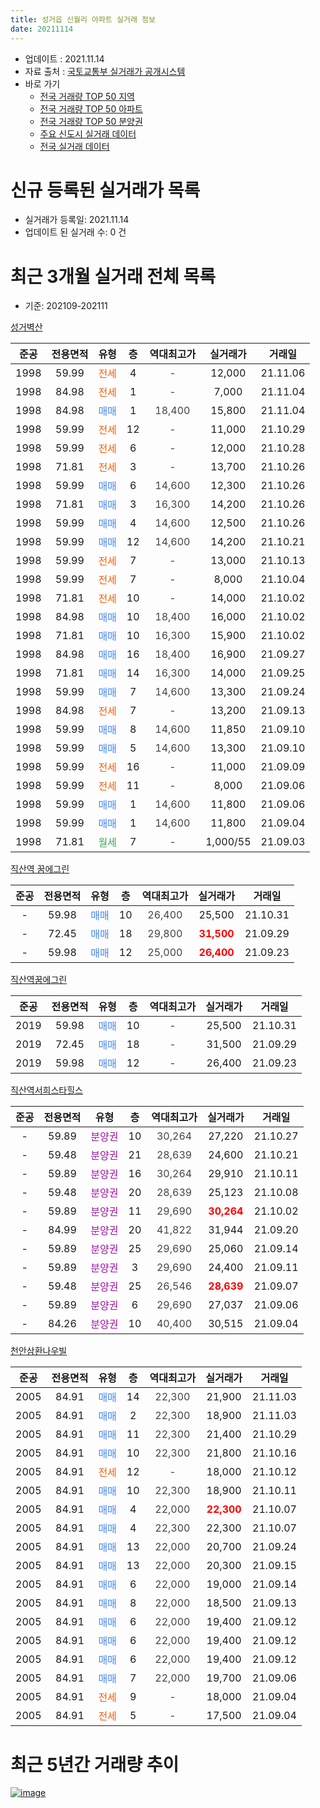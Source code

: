 ```yaml
---
title: 성거읍 신월리 아파트 실거래 정보
date: 20211114
---
```


* 업데이트 : 2021.11.14
* 자료 출처 : [국토교통부 실거래가 공개시스템](http://rt.molit.go.kr)
* 바로 가기
    * [전국 거래량 TOP 50 지역](https://apt-info.github.io/apt-trade-info/tr)
    * [전국 거래량 TOP 50 아파트](https://apt-info.github.io/apt-trade-info/ta)
    * [전국 거래량 TOP 50 분양권](https://apt-info.github.io/apt-trade-info/tb)
    * [주요 신도시 실거래 데이터](https://apt-info.github.io/apt-trade-info/newtown)
    * [전국 실거래 데이터](https://apt-info.github.io/apt-trade-info/all)



<script async src="https://pagead2.googlesyndication.com/pagead/js/adsbygoogle.js"></script>
<!-- 기본광고 -->
<ins class="adsbygoogle"
     style="display:block"
     data-ad-client="ca-pub-1142216861245946"
     data-ad-slot="4805727019"
     data-ad-format="auto"
     data-full-width-responsive="true"></ins>
<script>
     (adsbygoogle = window.adsbygoogle || []).push({});
</script>


# 신규 등록된 실거래가 목록

* 실거래가 등록일: 2021.11.14
* 업데이트 된 실거래 수: 0 건




<script async src="https://pagead2.googlesyndication.com/pagead/js/adsbygoogle.js"></script>
<!-- 기본광고 -->
<ins class="adsbygoogle"
     style="display:block"
     data-ad-client="ca-pub-1142216861245946"
     data-ad-slot="4805727019"
     data-ad-format="auto"
     data-full-width-responsive="true"></ins>
<script>
     (adsbygoogle = window.adsbygoogle || []).push({});
</script>


# 최근 3개월 실거래 전체 목록
* 기준: 202109-202111


[성거벽산](https://search.naver.com/search.naver?query=%EC%84%B1%EA%B1%B0%EB%B2%BD%EC%82%B0)

|준공|전용면적|유형|층|역대최고가|실거래가|거래일|
|:---:|:---:|:---:|:---:|:---:|:---:|:---:|
|1998|59.99|<span style="color:#FF5A00">전세</span>|4|<span style="color:#444444">-</span>|12,000|21.11.06|
|1998|84.98|<span style="color:#FF5A00">전세</span>|1|<span style="color:#444444">-</span>|7,000|21.11.04|
|1998|84.98|<span style="color:#4285F3">매매</span>|1|<span style="color:#444444">18,400</span>|15,800|21.11.04|
|1998|59.99|<span style="color:#FF5A00">전세</span>|12|<span style="color:#444444">-</span>|11,000|21.10.29|
|1998|59.99|<span style="color:#FF5A00">전세</span>|6|<span style="color:#444444">-</span>|12,000|21.10.28|
|1998|71.81|<span style="color:#FF5A00">전세</span>|3|<span style="color:#444444">-</span>|13,700|21.10.26|
|1998|59.99|<span style="color:#4285F3">매매</span>|6|<span style="color:#444444">14,600</span>|12,300|21.10.26|
|1998|71.81|<span style="color:#4285F3">매매</span>|3|<span style="color:#444444">16,300</span>|14,200|21.10.26|
|1998|59.99|<span style="color:#4285F3">매매</span>|4|<span style="color:#444444">14,600</span>|12,500|21.10.26|
|1998|59.99|<span style="color:#4285F3">매매</span>|12|<span style="color:#444444">14,600</span>|14,200|21.10.21|
|1998|59.99|<span style="color:#FF5A00">전세</span>|7|<span style="color:#444444">-</span>|13,000|21.10.13|
|1998|59.99|<span style="color:#FF5A00">전세</span>|7|<span style="color:#444444">-</span>|8,000|21.10.04|
|1998|71.81|<span style="color:#FF5A00">전세</span>|10|<span style="color:#444444">-</span>|14,000|21.10.02|
|1998|84.98|<span style="color:#4285F3">매매</span>|10|<span style="color:#444444">18,400</span>|16,000|21.10.02|
|1998|71.81|<span style="color:#4285F3">매매</span>|10|<span style="color:#444444">16,300</span>|15,900|21.10.02|
|1998|84.98|<span style="color:#4285F3">매매</span>|16|<span style="color:#444444">18,400</span>|16,900|21.09.27|
|1998|71.81|<span style="color:#4285F3">매매</span>|14|<span style="color:#444444">16,300</span>|14,000|21.09.25|
|1998|59.99|<span style="color:#4285F3">매매</span>|7|<span style="color:#444444">14,600</span>|13,300|21.09.24|
|1998|84.98|<span style="color:#FF5A00">전세</span>|7|<span style="color:#444444">-</span>|13,200|21.09.13|
|1998|59.99|<span style="color:#4285F3">매매</span>|8|<span style="color:#444444">14,600</span>|11,850|21.09.10|
|1998|59.99|<span style="color:#4285F3">매매</span>|5|<span style="color:#444444">14,600</span>|13,300|21.09.10|
|1998|59.99|<span style="color:#FF5A00">전세</span>|16|<span style="color:#444444">-</span>|11,000|21.09.09|
|1998|59.99|<span style="color:#FF5A00">전세</span>|11|<span style="color:#444444">-</span>|8,000|21.09.06|
|1998|59.99|<span style="color:#4285F3">매매</span>|1|<span style="color:#444444">14,600</span>|11,800|21.09.06|
|1998|59.99|<span style="color:#4285F3">매매</span>|1|<span style="color:#444444">14,600</span>|11,800|21.09.04|
|1998|71.81|<span style="color:#34A853">월세</span>|7|<span style="color:#444444">-</span>|1,000/55|21.09.03|

[직산역 꿈에그린](https://search.naver.com/search.naver?query=%EC%A7%81%EC%82%B0%EC%97%AD+%EA%BF%88%EC%97%90%EA%B7%B8%EB%A6%B0)

|준공|전용면적|유형|층|역대최고가|실거래가|거래일|
|:---:|:---:|:---:|:---:|:---:|:---:|:---:|
|-|59.98|<span style="color:#4285F3">매매</span>|10|<span style="color:#444444">26,400</span>|25,500|21.10.31|
|-|72.45|<span style="color:#4285F3">매매</span>|18|<span style="color:#444444">29,800</span>|<b><span style="color:#FF0000">31,500</span></b>|21.09.29|
|-|59.98|<span style="color:#4285F3">매매</span>|12|<span style="color:#444444">25,000</span>|<b><span style="color:#FF0000">26,400</span></b>|21.09.23|

[직산역꿈에그린](https://search.naver.com/search.naver?query=%EC%A7%81%EC%82%B0%EC%97%AD%EA%BF%88%EC%97%90%EA%B7%B8%EB%A6%B0)

|준공|전용면적|유형|층|역대최고가|실거래가|거래일|
|:---:|:---:|:---:|:---:|:---:|:---:|:---:|
|2019|59.98|<span style="color:#4285F3">매매</span>|10|<span style="color:#444444">-</span>|25,500|21.10.31|
|2019|72.45|<span style="color:#4285F3">매매</span>|18|<span style="color:#444444">-</span>|31,500|21.09.29|
|2019|59.98|<span style="color:#4285F3">매매</span>|12|<span style="color:#444444">-</span>|26,400|21.09.23|

[직산역서희스타힐스](https://search.naver.com/search.naver?query=%EC%A7%81%EC%82%B0%EC%97%AD%EC%84%9C%ED%9D%AC%EC%8A%A4%ED%83%80%ED%9E%90%EC%8A%A4)

|준공|전용면적|유형|층|역대최고가|실거래가|거래일|
|:---:|:---:|:---:|:---:|:---:|:---:|:---:|
|-|59.89|<span style="color:#9C11A5">분양권</span>|10|<span style="color:#444444">30,264</span>|27,220|21.10.27|
|-|59.48|<span style="color:#9C11A5">분양권</span>|21|<span style="color:#444444">28,639</span>|24,600|21.10.21|
|-|59.89|<span style="color:#9C11A5">분양권</span>|16|<span style="color:#444444">30,264</span>|29,910|21.10.11|
|-|59.48|<span style="color:#9C11A5">분양권</span>|20|<span style="color:#444444">28,639</span>|25,123|21.10.08|
|-|59.89|<span style="color:#9C11A5">분양권</span>|11|<span style="color:#444444">29,690</span>|<b><span style="color:#FF0000">30,264</span></b>|21.10.02|
|-|84.99|<span style="color:#9C11A5">분양권</span>|20|<span style="color:#444444">41,822</span>|31,944|21.09.20|
|-|59.89|<span style="color:#9C11A5">분양권</span>|25|<span style="color:#444444">29,690</span>|25,060|21.09.14|
|-|59.89|<span style="color:#9C11A5">분양권</span>|3|<span style="color:#444444">29,690</span>|24,400|21.09.11|
|-|59.48|<span style="color:#9C11A5">분양권</span>|25|<span style="color:#444444">26,546</span>|<b><span style="color:#FF0000">28,639</span></b>|21.09.07|
|-|59.89|<span style="color:#9C11A5">분양권</span>|6|<span style="color:#444444">29,690</span>|27,037|21.09.06|
|-|84.26|<span style="color:#9C11A5">분양권</span>|10|<span style="color:#444444">40,400</span>|30,515|21.09.04|


<script async src="https://pagead2.googlesyndication.com/pagead/js/adsbygoogle.js"></script>
<!-- 기본광고 -->
<ins class="adsbygoogle"
     style="display:block"
     data-ad-client="ca-pub-1142216861245946"
     data-ad-slot="4805727019"
     data-ad-format="auto"
     data-full-width-responsive="true"></ins>
<script>
     (adsbygoogle = window.adsbygoogle || []).push({});
</script>


[천안삼환나우빌](https://search.naver.com/search.naver?query=%EC%B2%9C%EC%95%88%EC%82%BC%ED%99%98%EB%82%98%EC%9A%B0%EB%B9%8C)

|준공|전용면적|유형|층|역대최고가|실거래가|거래일|
|:---:|:---:|:---:|:---:|:---:|:---:|:---:|
|2005|84.91|<span style="color:#4285F3">매매</span>|14|<span style="color:#444444">22,300</span>|21,900|21.11.03|
|2005|84.91|<span style="color:#4285F3">매매</span>|2|<span style="color:#444444">22,300</span>|18,900|21.11.03|
|2005|84.91|<span style="color:#4285F3">매매</span>|11|<span style="color:#444444">22,300</span>|21,400|21.10.29|
|2005|84.91|<span style="color:#4285F3">매매</span>|10|<span style="color:#444444">22,300</span>|21,800|21.10.16|
|2005|84.91|<span style="color:#FF5A00">전세</span>|12|<span style="color:#444444">-</span>|18,000|21.10.12|
|2005|84.91|<span style="color:#4285F3">매매</span>|10|<span style="color:#444444">22,300</span>|18,900|21.10.11|
|2005|84.91|<span style="color:#4285F3">매매</span>|4|<span style="color:#444444">22,000</span>|<b><span style="color:#FF0000">22,300</span></b>|21.10.07|
|2005|84.91|<span style="color:#4285F3">매매</span>|4|<span style="color:#444444">22,300</span>|22,300|21.10.07|
|2005|84.91|<span style="color:#4285F3">매매</span>|13|<span style="color:#444444">22,000</span>|20,700|21.09.24|
|2005|84.91|<span style="color:#4285F3">매매</span>|13|<span style="color:#444444">22,000</span>|20,300|21.09.15|
|2005|84.91|<span style="color:#4285F3">매매</span>|6|<span style="color:#444444">22,000</span>|19,000|21.09.14|
|2005|84.91|<span style="color:#4285F3">매매</span>|8|<span style="color:#444444">22,000</span>|18,500|21.09.13|
|2005|84.91|<span style="color:#4285F3">매매</span>|6|<span style="color:#444444">22,000</span>|19,400|21.09.12|
|2005|84.91|<span style="color:#4285F3">매매</span>|6|<span style="color:#444444">22,000</span>|19,400|21.09.12|
|2005|84.91|<span style="color:#4285F3">매매</span>|6|<span style="color:#444444">22,000</span>|19,400|21.09.12|
|2005|84.91|<span style="color:#4285F3">매매</span>|7|<span style="color:#444444">22,000</span>|19,700|21.09.06|
|2005|84.91|<span style="color:#FF5A00">전세</span>|9|<span style="color:#444444">-</span>|18,000|21.09.04|
|2005|84.91|<span style="color:#FF5A00">전세</span>|5|<span style="color:#444444">-</span>|17,500|21.09.04|



<script async src="https://pagead2.googlesyndication.com/pagead/js/adsbygoogle.js"></script>
<!-- 기본광고 -->
<ins class="adsbygoogle"
     style="display:block"
     data-ad-client="ca-pub-1142216861245946"
     data-ad-slot="4805727019"
     data-ad-format="auto"
     data-full-width-responsive="true"></ins>
<script>
     (adsbygoogle = window.adsbygoogle || []).push({});
</script>


# 최근 5년간 거래량 추이


<div style="width:100%;">
    <canvas id="deal_progress" height="200"></canvas>
</div>

<script>
new Chart(document.getElementById("deal_progress"), {
    type: 'line',
    data: {
        labels: ['16.01','16.02','16.03','16.04','16.05','16.06','16.07','16.08','16.09','16.10','16.11','16.12','17.01','17.02','17.03','17.04','17.05','17.06','17.07','17.08','17.09','17.10','17.11','17.12','18.01','18.02','18.03','18.04','18.05','18.06','18.07','18.08','18.09','18.10','18.11','18.12','19.01','19.02','19.03','19.04','19.05','19.06','19.07','19.08','19.09','19.10','19.11','19.12','20.01','20.02','20.03','20.04','20.05','20.06','20.07','20.08','20.09','20.10','20.11','20.12','21.01','21.02','21.03','21.04','21.05','21.06','21.07','21.08','21.09','21.10','21.11'],
        datasets: [{
            label: '매매/분양권',
            data: [4,3,3,4,6,4,7,5,4,12,9,6,2,8,5,7,3,13,9,9,6,4,11,8,12,12,6,8,5,3,10,4,7,8,2,12,16,16,22,15,7,11,10,6,5,6,15,18,9,14,10,12,10,13,17,16,15,12,13,18,19,11,13,12,33,40,32,29,25,18,3],
            borderColor: "rgba(66, 133, 243, 1)",
            backgroundColor: "rgba(66, 133, 243, 0.05)",
            borderWidth: 1,
            pointRadius: 0,
            fill: false,
            lineTension: 0
        },{
            label: '전/월세',
            data: [4,8,7,6,5,5,2,6,0,5,4,5,3,5,7,5,2,10,10,3,1,7,0,6,6,8,6,3,1,3,5,3,5,1,3,2,13,24,23,10,8,4,7,3,5,10,3,8,8,8,2,7,3,4,14,3,2,6,8,4,6,4,8,5,5,7,7,9,6,7,2],
            borderColor: "rgba(255, 90, 0, 1)",
            backgroundColor: "rgba(255, 90, 0, 0.05)",
            borderWidth: 1,
            pointRadius: 0,
            fill: false,
            lineTension: 0
        },{
            label: '합계',
            data: [8,11,10,10,11,9,9,11,4,17,13,11,5,13,12,12,5,23,19,12,7,11,11,14,18,20,12,11,6,6,15,7,12,9,5,14,29,40,45,25,15,15,17,9,10,16,18,26,17,22,12,19,13,17,31,19,17,18,21,22,25,15,21,17,38,47,39,38,31,25,5],
            borderColor: "rgba(0, 0, 0, 1)",
            backgroundColor: "rgba(0, 0, 0, 0.03)",
            borderWidth: 0.1,
            pointRadius: 0,
            fill: true,
            lineTension: 0
        }
        ]
    },
    options: {
        responsive: true,
        title: {
            display: false
        },
        tooltips: {
            mode: 'index',
            intersect: false
        },
        hover: {
            mode: 'nearest',
            intersect: true
        },
        scales: {
            xAxes: [{
                display: true,
                scaleLabel: {
                    display: true,
                    labelString: '년/월'
                }
            }],
            yAxes: [{
                display: true,
                ticks: {
                    suggestedMin: 0,
                },
                scaleLabel: {
                    display: true,
                    labelString: '실거래 수'
                }
            }]
        }
    }
});

</script>


[![image](https://apt-info.github.io/images/2020-01-03-apt-trade-info/1024x500.png)](https://play.google.com/store/apps/details?id=com.aptinfo.apttradeinfo)

